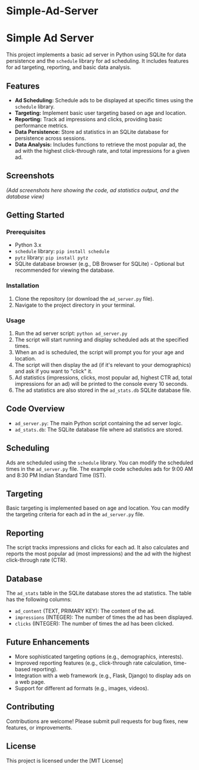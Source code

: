 # Simple-Ad-Server
# Simple Ad Server

This project implements a basic ad server in Python using SQLite for data persistence and the `schedule` library for ad scheduling. It includes features for ad targeting, reporting, and basic data analysis.

## Features

*   **Ad Scheduling:** Schedule ads to be displayed at specific times using the `schedule` library.
*   **Targeting:** Implement basic user targeting based on age and location.
*   **Reporting:** Track ad impressions and clicks, providing basic performance metrics.
*   **Data Persistence:** Store ad statistics in an SQLite database for persistence across sessions.
*   **Data Analysis:** Includes functions to retrieve the most popular ad, the ad with the highest click-through rate, and total impressions for a given ad.

 ## Screenshots

*(Add screenshots here showing the code, ad statistics output, and the database view)*

## Getting Started

### Prerequisites

*   Python 3.x
*   `schedule` library: `pip install schedule`
*   `pytz` library: `pip install pytz`
*   SQLite database browser (e.g., DB Browser for SQLite) - Optional but recommended for viewing the database.

### Installation

1.  Clone the repository (or download the `ad_server.py` file).
2.  Navigate to the project directory in your terminal.

### Usage

1.  Run the ad server script: `python ad_server.py`
2.  The script will start running and display scheduled ads at the specified times.
3.  When an ad is scheduled, the script will prompt you for your age and location.
4.  The script will then display the ad (if it's relevant to your demographics) and ask if you want to "click" it.
5.  Ad statistics (impressions, clicks, most popular ad, highest CTR ad, total impressions for an ad) will be printed to the console every 10 seconds.
6.  The ad statistics are also stored in the `ad_stats.db` SQLite database file.

## Code Overview

*   `ad_server.py`: The main Python script containing the ad server logic.
*   `ad_stats.db`: The SQLite database file where ad statistics are stored.

## Scheduling

Ads are scheduled using the `schedule` library. You can modify the scheduled times in the `ad_server.py` file.  The example code schedules ads for 9:00 AM and 8:30 PM Indian Standard Time (IST).

## Targeting

Basic targeting is implemented based on age and location. You can modify the targeting criteria for each ad in the `ad_server.py` file.

## Reporting

The script tracks impressions and clicks for each ad.  It also calculates and reports the most popular ad (most impressions) and the ad with the highest click-through rate (CTR).

## Database

The `ad_stats` table in the SQLite database stores the ad statistics.  The table has the following columns:

*   `ad_content` (TEXT, PRIMARY KEY): The content of the ad.
*   `impressions` (INTEGER): The number of times the ad has been displayed.
*   `clicks` (INTEGER): The number of times the ad has been clicked.



## Future Enhancements

*   More sophisticated targeting options (e.g., demographics, interests).
*   Improved reporting features (e.g., click-through rate calculation, time-based reporting).
*   Integration with a web framework (e.g., Flask, Django) to display ads on a web page.
*   Support for different ad formats (e.g., images, videos).

## Contributing

Contributions are welcome\! Please submit pull requests for bug fixes, new features, or improvements.

## License

This project is licensed under the [MIT License]

